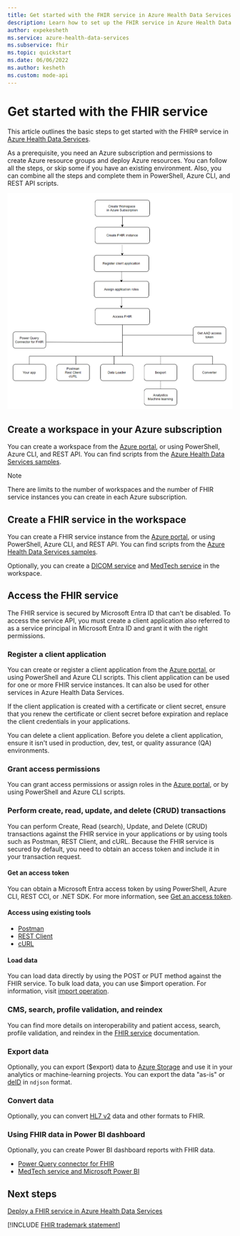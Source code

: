 ```yaml
---
title: Get started with the FHIR service in Azure Health Data Services
description: Learn how to set up the FHIR service in Azure Health Data Services with steps to create workspaces, register apps, and manage data.
author: expekesheth
ms.service: azure-health-data-services
ms.subservice: fhir
ms.topic: quickstart
ms.date: 06/06/2022
ms.author: kesheth
ms.custom: mode-api
---
```


# Get started with the FHIR service

This article outlines the basic steps to get started with the FHIR&reg; service in [Azure Health Data Services](../healthcare-apis-overview.md).

As a prerequisite, you need an Azure subscription and permissions to create Azure resource groups and deploy Azure resources. You can follow all the steps, or skip some if you have an existing environment. Also, you can combine all the steps and complete them in PowerShell, Azure CLI, and REST API scripts.

[![Get started with the FHIR service flow diagram.](media/get-started-with-fhir.png)](media/get-started-with-fhir.png#lightbox)

## Create a workspace in your Azure subscription

You can create a workspace from the [Azure portal](../healthcare-apis-quickstart.md), or using PowerShell, Azure CLI, and REST API. You can find scripts from the [Azure Health Data Services samples](https://github.com/microsoft/healthcare-apis-samples/tree/main/src/scripts).

> [!NOTE]
> There are limits to the number of workspaces and the number of FHIR service instances you can create in each Azure subscription.

## Create a FHIR service in the workspace

You can create a FHIR service instance from the [Azure portal](../fhir/fhir-portal-quickstart.md), or using PowerShell, Azure CLI, and REST API. You can find scripts from the [Azure Health Data Services samples](https://github.com/microsoft/healthcare-apis-samples/tree/main/src/scripts).

Optionally, you can create a [DICOM service](../dicom/deploy-dicom-services-in-azure.md) and [MedTech service](../iot/deploy-iot-connector-in-azure.md) in the workspace.

## Access the FHIR service

The FHIR service is secured by Microsoft Entra ID that can't be disabled. To access the service API, you must create a client application also referred to as a service principal in Microsoft Entra ID and grant it with the right permissions.

### Register a client application

You can create or register a client application from the [Azure portal](../register-application.md), or using PowerShell and Azure CLI scripts. This client application can be used for one or more FHIR service instances. It can also be used for other services in Azure Health Data Services.

If the client application is created with a certificate or client secret, ensure that you renew the certificate or client secret before expiration and replace the client credentials in your applications.

You can delete a client application. Before you delete a client application, ensure it isn't used in production, dev, test, or quality assurance (QA) environments.

### Grant access permissions

You can grant access permissions or assign roles in the [Azure portal](../configure-azure-rbac.md), or by using PowerShell and Azure CLI scripts.

### Perform create, read, update, and delete (CRUD) transactions

You can perform Create, Read (search), Update, and Delete (CRUD) transactions against the FHIR service in your applications or by using tools such as Postman, REST Client, and cURL. Because the FHIR service is secured by default, you need to obtain an access token and include it in your transaction request.

#### Get an access token

You can obtain a Microsoft Entra access token by using PowerShell, Azure CLI, REST CCI, or .NET SDK. For more information, see [Get an access token](../get-access-token.md).

#### Access using existing tools

- [Postman](../fhir/use-postman.md)
- [REST Client](../fhir/using-rest-client.md)
- [cURL](../fhir/using-curl.md)

#### Load data

You can load data directly by using the POST or PUT method against the FHIR service. To bulk load data, you can use $import operation. For information, visit [import operation](import-data.md).

### CMS, search, profile validation, and reindex

You can find more details on interoperability and patient access, search, profile validation, and reindex in the [FHIR service](overview.md) documentation.

### Export data

Optionally, you can export ($export) data to [Azure Storage](../data-transformation/export-data.md) and use it in your analytics or machine-learning projects. You can export the data "as-is" or [deID](../data-transformation/de-identified-export.md) in `ndjson` format. 

### Convert data

Optionally, you can convert [HL7 v2](convert-data-overview.md) data and other formats to FHIR.

### Using FHIR data in Power BI dashboard

Optionally, you can create Power BI dashboard reports with FHIR data.

- [Power Query connector for FHIR](/power-query/connectors/fhir/fhir)
- [MedTech service and Microsoft Power BI](../iot/iot-connector-power-bi.md)

## Next steps

[Deploy a FHIR service in Azure Health Data Services](fhir-portal-quickstart.md)

[!INCLUDE [FHIR trademark statement](../includes/healthcare-apis-fhir-trademark.md)]
